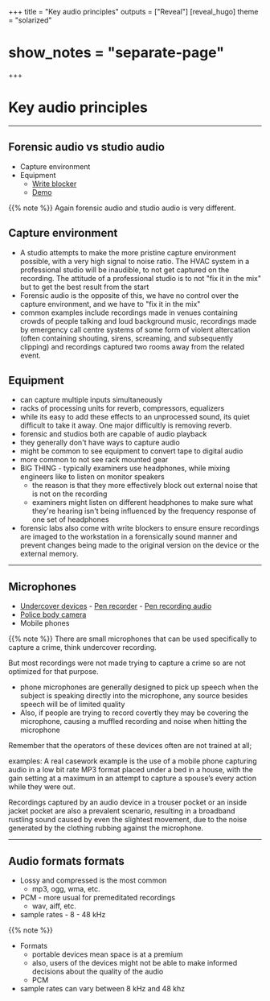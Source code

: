 +++
title = "Key audio principles"
outputs = ["Reveal"]
[reveal_hugo]
theme = "solarized"
# show_notes = "separate-page"
+++

# Key audio principles

---

## Forensic audio vs studio audio

* Capture environment 
* Equipment
    * [Write blocker](https://www.bhphotovideo.com/c/product/1219315-REG/cru_dataport_31350_3109_0000_forensic_ultradock_fudv5_5_drive.html/overview?msclkid=0bc5b200dbdf16d6ae71d3482b4e5239)
    * [Demo](https://www.youtube.com/embed/7eT8KSHMGFw)

{{% note %}}
Again forensic audio and studio audio is very different. 

## Capture environment 
* A studio attempts to make the more pristine capture environment possible, with a very high signal to noise ratio. The HVAC system in a professional studio will be inaudible, to not get captured on the recording. The attitude of a professional studio is to not "fix it in the mix" but to get the best result from the start 
* Forensic audio is the opposite of this, we have no control over the capture environment, and we have to "fix it in the mix" 
*  common examples include recordings made in venues containing crowds of people talking and loud background music, recordings made by emergency call centre systems of some form of violent altercation (often containing shouting, sirens, screaming, and subsequently clipping) and recordings captured two rooms away from the related event.

## Equipment

* can capture multiple inputs simultaneously
* racks of processing units for reverb, compressors, equalizers 
* while its easy to add these effects to an unprocessed sound, its quiet difficult to take it away. One major difficultly is removing reverb. 
* forensic and studios both are capable of audio playback
* they generally don't have ways to capture audio 
* might be common to see equipment to convert tape to digital audio
* more common to not see rack mounted gear 
* BIG THING - typically examiners use headphones, while mixing engineers like to listen on monitor speakers 
    * the reason is that they more effectively block out external noise that is not on the recording 
    * examiners might listen on different headphones to make sure what they're hearing isn't being influenced by the frequency response of one set of headphones 
* forensic labs also come with write blockers to ensure ensure recordings are imaged to the workstation in a forensically sound manner and prevent changes being made to the original version on the device or the external memory. 

---

## Microphones 

* [Undercover devices](https://uspystore.com/audio-surveillance/) - [Pen recorder](https://www.amazon.com/Recorder-Voice-Activated-Recorder-Lectures-Meetings-Recording/dp/B08S35QBTX) - [Pen recording audio](https://www.youtube.com/watch?v=5uzUkk5XGhQ)
* [Police body camera](https://www.youtube.com/watch?v=4zc2KyarK7w) 
* Mobile phones 

{{% note %}}
There are small microphones that can be used specifically to capture a crime, think undercover recording. 

But most recordings were not made trying to capture a crime so are not optimized for that purpose.  

* phone microphones are generally designed to pick up speech when the subject is speaking directly into the microphone, any source besides speech will be of limited quality 
* Also, if people are trying to record covertly they may be covering the microphone, causing a muffled recording and noise when hitting the microphone

Remember that the operators of these devices often are not trained at all; 

examples:  A real casework example is the use of a mobile phone capturing audio in a low bit rate MP3 format placed under a bed in a house, with the gain setting at a maximum in an attempt to capture a spouse’s every action while they were out. 

Recordings captured by an audio device in a trouser pocket or an inside jacket pocket are also a prevalent scenario, resulting in a broadband rustling sound caused by even the slightest movement, due to the noise generated by the clothing rubbing against the microphone.

---

## Audio formats formats 

* Lossy and compressed is the most common 
    * mp3, ogg, wma, etc. 
* PCM - more usual for premeditated recordings
    * wav, aiff, etc.
* sample rates - 8 - 48 kHz


{{% note %}}
* Formats 
    * portable devices mean space is at a premium 
    * also, users of the devices might not be able to make informed decisions about the quality of the audio
    * PCM 
* sample rates can vary between 8 kHz and 48 khz 